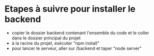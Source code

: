 # Etapes à suivre pour installer le backend

- copier le dossier backend contenant l'ensemble du code et le coller dans le dossier principal du projet
- à la racine du projet, exécuter "npm install"
- pour lancer le serveur, aller sur /backend et taper "node server"
